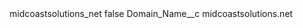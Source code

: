 <?xml version="1.0" encoding="UTF-8"?>
<CustomMetadata xmlns="http://soap.sforce.com/2006/04/metadata" xmlns:xsi="http://www.w3.org/2001/XMLSchema-instance" xmlns:xsd="http://www.w3.org/2001/XMLSchema">
    <label>midcoastsolutions_net</label>
    <protected>false</protected>
    <values>
        <field>Domain_Name__c</field>
        <value xsi:type="xsd:string">midcoastsolutions.net</value>
    </values>
</CustomMetadata>

